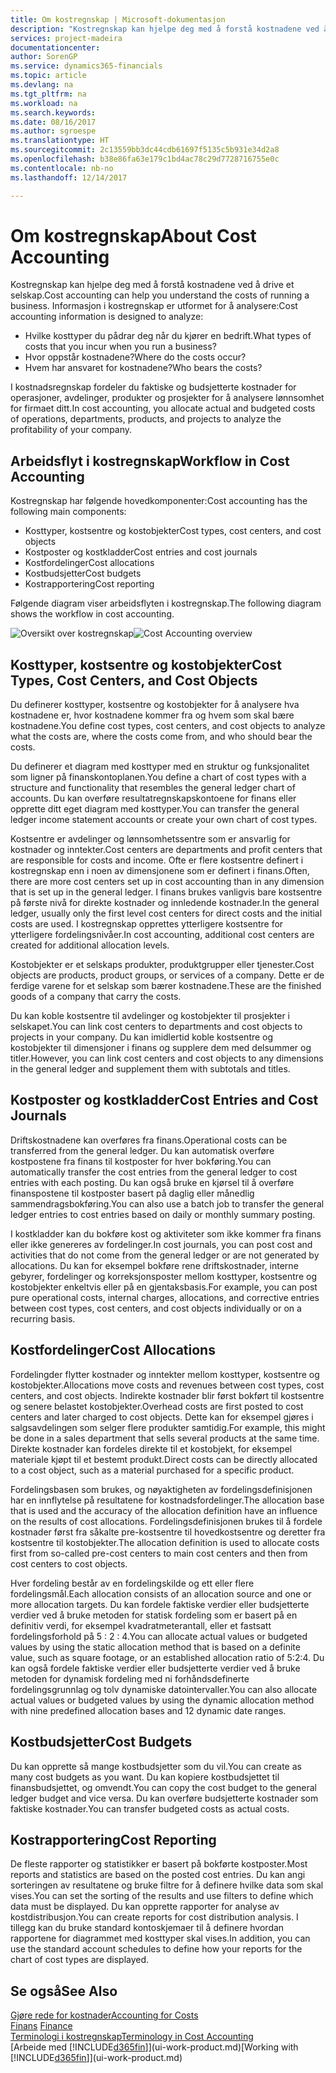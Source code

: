 ```yaml
---
title: Om kostregnskap | Microsoft-dokumentasjon
description: "Kostregnskap kan hjelpe deg med å forstå kostnadene ved å drive et selskap."
services: project-madeira
documentationcenter: 
author: SorenGP
ms.service: dynamics365-financials
ms.topic: article
ms.devlang: na
ms.tgt_pltfrm: na
ms.workload: na
ms.search.keywords: 
ms.date: 08/16/2017
ms.author: sgroespe
ms.translationtype: HT
ms.sourcegitcommit: 2c13559bb3dc44cdb61697f5135c5b931e34d2a8
ms.openlocfilehash: b38e86fa63e179c1bd4ac78c29d7728716755e0c
ms.contentlocale: nb-no
ms.lasthandoff: 12/14/2017

---
```

# <a name="about-cost-accounting"></a><span data-ttu-id="3b64f-103">Om kostregnskap</span><span class="sxs-lookup"><span data-stu-id="3b64f-103">About Cost Accounting</span></span>
<span data-ttu-id="3b64f-104">Kostregnskap kan hjelpe deg med å forstå kostnadene ved å drive et selskap.</span><span class="sxs-lookup"><span data-stu-id="3b64f-104">Cost accounting can help you understand the costs of running a business.</span></span> <span data-ttu-id="3b64f-105">Informasjon i kostregnskap er utformet for å analysere:</span><span class="sxs-lookup"><span data-stu-id="3b64f-105">Cost accounting information is designed to analyze:</span></span>  

-   <span data-ttu-id="3b64f-106">Hvilke kosttyper du pådrar deg når du kjører en bedrift.</span><span class="sxs-lookup"><span data-stu-id="3b64f-106">What types of costs that you incur when you run a business?</span></span>  
-   <span data-ttu-id="3b64f-107">Hvor oppstår kostnadene?</span><span class="sxs-lookup"><span data-stu-id="3b64f-107">Where do the costs occur?</span></span>  
-   <span data-ttu-id="3b64f-108">Hvem har ansvaret for kostnadene?</span><span class="sxs-lookup"><span data-stu-id="3b64f-108">Who bears the costs?</span></span>  

<span data-ttu-id="3b64f-109">I kostnadsregnskap fordeler du faktiske og budsjetterte kostnader for operasjoner, avdelinger, produkter og prosjekter for å analysere lønnsomhet for firmaet ditt.</span><span class="sxs-lookup"><span data-stu-id="3b64f-109">In cost accounting, you allocate actual and budgeted costs of operations, departments, products, and projects to analyze the profitability of your company.</span></span>  

## <a name="workflow-in-cost-accounting"></a><span data-ttu-id="3b64f-110">Arbeidsflyt i kostregnskap</span><span class="sxs-lookup"><span data-stu-id="3b64f-110">Workflow in Cost Accounting</span></span>  
<span data-ttu-id="3b64f-111">Kostregnskap har følgende hovedkomponenter:</span><span class="sxs-lookup"><span data-stu-id="3b64f-111">Cost accounting has the following main components:</span></span>  

-   <span data-ttu-id="3b64f-112">Kosttyper, kostsentre og kostobjekter</span><span class="sxs-lookup"><span data-stu-id="3b64f-112">Cost types, cost centers, and cost objects</span></span>  
-   <span data-ttu-id="3b64f-113">Kostposter og kostkladder</span><span class="sxs-lookup"><span data-stu-id="3b64f-113">Cost entries and cost journals</span></span>  
-   <span data-ttu-id="3b64f-114">Kostfordelinger</span><span class="sxs-lookup"><span data-stu-id="3b64f-114">Cost allocations</span></span>  
-   <span data-ttu-id="3b64f-115">Kostbudsjetter</span><span class="sxs-lookup"><span data-stu-id="3b64f-115">Cost budgets</span></span>
-   <span data-ttu-id="3b64f-116">Kostrapportering</span><span class="sxs-lookup"><span data-stu-id="3b64f-116">Cost reporting</span></span>  

<span data-ttu-id="3b64f-117">Følgende diagram viser arbeidsflyten i kostregnskap.</span><span class="sxs-lookup"><span data-stu-id="3b64f-117">The following diagram shows the workflow in cost accounting.</span></span>  

<span data-ttu-id="3b64f-118">![Oversikt over kostregnskap](media/costaccountingoverview.png "CostAccountingOverview")</span><span class="sxs-lookup"><span data-stu-id="3b64f-118">![Cost Accounting overview](media/costaccountingoverview.png "CostAccountingOverview")</span></span>  

## <a name="cost-types-cost-centers-and-cost-objects"></a><span data-ttu-id="3b64f-119">Kosttyper, kostsentre og kostobjekter</span><span class="sxs-lookup"><span data-stu-id="3b64f-119">Cost Types, Cost Centers, and Cost Objects</span></span>  
<span data-ttu-id="3b64f-120">Du definerer kosttyper, kostsentre og kostobjekter for å analysere hva kostnadene er, hvor kostnadene kommer fra og hvem som skal bære kostnadene.</span><span class="sxs-lookup"><span data-stu-id="3b64f-120">You define cost types, cost centers, and cost objects to analyze what the costs are, where the costs come from, and who should bear the costs.</span></span>  

<span data-ttu-id="3b64f-121">Du definerer et diagram med kosttyper med en struktur og funksjonalitet som ligner på finanskontoplanen.</span><span class="sxs-lookup"><span data-stu-id="3b64f-121">You define a chart of cost types with a structure and functionality that resembles the general ledger chart of accounts.</span></span> <span data-ttu-id="3b64f-122">Du kan overføre resultatregnskapskontoene for finans eller opprette ditt eget diagram med kosttyper.</span><span class="sxs-lookup"><span data-stu-id="3b64f-122">You can transfer the general ledger income statement accounts or create your own chart of cost types.</span></span>  

<span data-ttu-id="3b64f-123">Kostsentre er avdelinger og lønnsomhetssentre som er ansvarlig for kostnader og inntekter.</span><span class="sxs-lookup"><span data-stu-id="3b64f-123">Cost centers are departments and profit centers that are responsible for costs and income.</span></span> <span data-ttu-id="3b64f-124">Ofte er flere kostsentre definert i kostregnskap enn i noen av dimensjonene som er definert i finans.</span><span class="sxs-lookup"><span data-stu-id="3b64f-124">Often, there are more cost centers set up in cost accounting than in any dimension that is set up in the general ledger.</span></span> <span data-ttu-id="3b64f-125">I finans brukes vanligvis bare kostsentre på første nivå for direkte kostnader og innledende kostnader.</span><span class="sxs-lookup"><span data-stu-id="3b64f-125">In the general ledger, usually only the first level cost centers for direct costs and the initial costs are used.</span></span> <span data-ttu-id="3b64f-126">I kostregnskap opprettes ytterligere kostsentre for ytterligere fordelingsnivåer.</span><span class="sxs-lookup"><span data-stu-id="3b64f-126">In cost accounting, additional cost centers are created for additional allocation levels.</span></span>  

<span data-ttu-id="3b64f-127">Kostobjekter er et selskaps produkter, produktgrupper eller tjenester.</span><span class="sxs-lookup"><span data-stu-id="3b64f-127">Cost objects are products, product groups, or services of a company.</span></span> <span data-ttu-id="3b64f-128">Dette er de ferdige varene for et selskap som bærer kostnadene.</span><span class="sxs-lookup"><span data-stu-id="3b64f-128">These are the finished goods of a company that carry the costs.</span></span>  

<span data-ttu-id="3b64f-129">Du kan koble kostsentre til avdelinger og kostobjekter til prosjekter i selskapet.</span><span class="sxs-lookup"><span data-stu-id="3b64f-129">You can link cost centers to departments and cost objects to projects in your company.</span></span> <span data-ttu-id="3b64f-130">Du kan imidlertid koble kostsentre og kostobjekter til dimensjoner i finans og supplere dem med delsummer og titler.</span><span class="sxs-lookup"><span data-stu-id="3b64f-130">However, you can link cost centers and cost objects to any dimensions in the general ledger and supplement them with subtotals and titles.</span></span>  

## <a name="cost-entries-and-cost-journals"></a><span data-ttu-id="3b64f-131">Kostposter og kostkladder</span><span class="sxs-lookup"><span data-stu-id="3b64f-131">Cost Entries and Cost Journals</span></span>  
<span data-ttu-id="3b64f-132">Driftskostnadene kan overføres fra finans.</span><span class="sxs-lookup"><span data-stu-id="3b64f-132">Operational costs can be transferred from the general ledger.</span></span> <span data-ttu-id="3b64f-133">Du kan automatisk overføre kostpostene fra finans til kostposter for hver bokføring.</span><span class="sxs-lookup"><span data-stu-id="3b64f-133">You can automatically transfer the cost entries from the general ledger to cost entries with each posting.</span></span> <span data-ttu-id="3b64f-134">Du kan også bruke en kjørsel til å overføre finanspostene til kostposter basert på daglig eller månedlig sammendragsbokføring.</span><span class="sxs-lookup"><span data-stu-id="3b64f-134">You can also use a batch job to transfer the general ledger entries to cost entries based on daily or monthly summary posting.</span></span>  

<span data-ttu-id="3b64f-135">I kostkladder kan du bokføre kost og aktiviteter som ikke kommer fra finans eller ikke genereres av fordelinger.</span><span class="sxs-lookup"><span data-stu-id="3b64f-135">In cost journals, you can post cost and activities that do not come from the general ledger or are not generated by allocations.</span></span> <span data-ttu-id="3b64f-136">Du kan for eksempel bokføre rene driftskostnader, interne gebyrer, fordelinger og korreksjonsposter mellom kosttyper, kostsentre og kostobjekter enkeltvis eller på en gjentaksbasis.</span><span class="sxs-lookup"><span data-stu-id="3b64f-136">For example, you can post pure operational costs, internal charges, allocations, and corrective entries between cost types, cost centers, and cost objects individually or on a recurring basis.</span></span>  

## <a name="cost-allocations"></a><span data-ttu-id="3b64f-137">Kostfordelinger</span><span class="sxs-lookup"><span data-stu-id="3b64f-137">Cost Allocations</span></span>  
<span data-ttu-id="3b64f-138">Fordelingder flytter kostnader og inntekter mellom kosttyper, kostsentre og kostobjekter.</span><span class="sxs-lookup"><span data-stu-id="3b64f-138">Allocations move costs and revenues between cost types, cost centers, and cost objects.</span></span> <span data-ttu-id="3b64f-139">Indirekte kostnader blir først bokført til kostsentre og senere belastet kostobjekter.</span><span class="sxs-lookup"><span data-stu-id="3b64f-139">Overhead costs are first posted to cost centers and later charged to cost objects.</span></span> <span data-ttu-id="3b64f-140">Dette kan for eksempel gjøres i salgsavdelingen som selger flere produkter samtidig.</span><span class="sxs-lookup"><span data-stu-id="3b64f-140">For example, this might be done in a sales department that sells several products at the same time.</span></span> <span data-ttu-id="3b64f-141">Direkte kostnader kan fordeles direkte til et kostobjekt, for eksempel materiale kjøpt til et bestemt produkt.</span><span class="sxs-lookup"><span data-stu-id="3b64f-141">Direct costs can be directly allocated to a cost object, such as a material purchased for a specific product.</span></span>  

<span data-ttu-id="3b64f-142">Fordelingsbasen som brukes, og nøyaktigheten av fordelingsdefinisjonen har en innflytelse på resultatene for kostnadsfordelinger.</span><span class="sxs-lookup"><span data-stu-id="3b64f-142">The allocation base that is used and the accuracy of the allocation definition have an influence on the results of cost allocations.</span></span> <span data-ttu-id="3b64f-143">Fordelingsdefinisjonen brukes til å fordele kostnader først fra såkalte pre-kostsentre til hovedkostsentre og deretter fra kostsentre til kostobjekter.</span><span class="sxs-lookup"><span data-stu-id="3b64f-143">The allocation definition is used to allocate costs first from so-called pre-cost centers to main cost centers and then from cost centers to cost objects.</span></span>  

<span data-ttu-id="3b64f-144">Hver fordeling består av en fordelingskilde og ett eller flere fordelingsmål.</span><span class="sxs-lookup"><span data-stu-id="3b64f-144">Each allocation consists of an allocation source and one or more allocation targets.</span></span> <span data-ttu-id="3b64f-145">Du kan fordele faktiske verdier eller budsjetterte verdier ved å bruke metoden for statisk fordeling som er basert på en definitiv verdi, for eksempel kvadratmeterantall, eller et fastsatt fordelingsforhold på 5 : 2 : 4.</span><span class="sxs-lookup"><span data-stu-id="3b64f-145">You can allocate actual values or budgeted values by using the static allocation method that is based on a definite value, such as square footage, or an established allocation ratio of 5:2:4.</span></span> <span data-ttu-id="3b64f-146">Du kan også fordele faktiske verdier eller budsjetterte verdier ved å bruke metoden for dynamisk fordeling med ni forhåndsdefinerte fordelingsgrunnlag og tolv dynamiske datointervaller.</span><span class="sxs-lookup"><span data-stu-id="3b64f-146">You can also allocate actual values or budgeted values by using the dynamic allocation method with nine predefined allocation bases and 12 dynamic date ranges.</span></span>  

## <a name="cost-budgets"></a><span data-ttu-id="3b64f-147">Kostbudsjetter</span><span class="sxs-lookup"><span data-stu-id="3b64f-147">Cost Budgets</span></span>  
<span data-ttu-id="3b64f-148">Du kan opprette så mange kostbudsjetter som du vil.</span><span class="sxs-lookup"><span data-stu-id="3b64f-148">You can create as many cost budgets as you want.</span></span> <span data-ttu-id="3b64f-149">Du kan kopiere kostbudsjettet til finansbudsjettet, og omvendt.</span><span class="sxs-lookup"><span data-stu-id="3b64f-149">You can copy the cost budget to the general ledger budget and vice versa.</span></span> <span data-ttu-id="3b64f-150">Du kan overføre budsjetterte kostnader som faktiske kostnader.</span><span class="sxs-lookup"><span data-stu-id="3b64f-150">You can transfer budgeted costs as actual costs.</span></span>  

## <a name="cost-reporting"></a><span data-ttu-id="3b64f-151">Kostrapportering</span><span class="sxs-lookup"><span data-stu-id="3b64f-151">Cost Reporting</span></span>  
<span data-ttu-id="3b64f-152">De fleste rapporter og statistikker er basert på bokførte kostposter.</span><span class="sxs-lookup"><span data-stu-id="3b64f-152">Most reports and statistics are based on the posted cost entries.</span></span> <span data-ttu-id="3b64f-153">Du kan angi sorteringen av resultatene og bruke filtre for å definere hvilke data som skal vises.</span><span class="sxs-lookup"><span data-stu-id="3b64f-153">You can set the sorting of the results and use filters to define which data must be displayed.</span></span> <span data-ttu-id="3b64f-154">Du kan opprette rapporter for analyse av kostdistribusjon.</span><span class="sxs-lookup"><span data-stu-id="3b64f-154">You can create reports for cost distribution analysis.</span></span> <span data-ttu-id="3b64f-155">I tillegg kan du bruke standard kontoskjemaer til å definere hvordan rapportene for diagrammet med kosttyper skal vises.</span><span class="sxs-lookup"><span data-stu-id="3b64f-155">In addition, you can use the standard account schedules to define how your reports for the chart of cost types are displayed.</span></span>  

## <a name="see-also"></a><span data-ttu-id="3b64f-156">Se også</span><span class="sxs-lookup"><span data-stu-id="3b64f-156">See Also</span></span>  
 [<span data-ttu-id="3b64f-157">Gjøre rede for kostnader</span><span class="sxs-lookup"><span data-stu-id="3b64f-157">Accounting for Costs</span></span>](finance-manage-cost-accounting.md)  
 <span data-ttu-id="3b64f-158">[Finans](finance.md) </span><span class="sxs-lookup"><span data-stu-id="3b64f-158">[Finance](finance.md) </span></span>  
 [<span data-ttu-id="3b64f-159">Terminologi i kostregnskap</span><span class="sxs-lookup"><span data-stu-id="3b64f-159">Terminology in Cost Accounting</span></span>](finance-terminology-in-cost-accounting.md)  
 <span data-ttu-id="3b64f-160">[Arbeide med [!INCLUDE[d365fin](includes/d365fin_md.md)]](ui-work-product.md)</span><span class="sxs-lookup"><span data-stu-id="3b64f-160">[Working with [!INCLUDE[d365fin](includes/d365fin_md.md)]](ui-work-product.md)</span></span>

